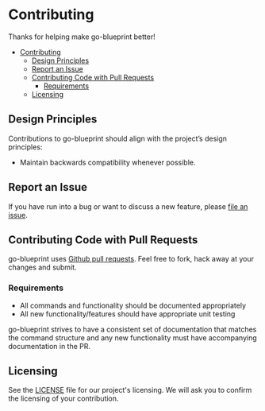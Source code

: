 # Contributing

Thanks for helping make go-blueprint better! 
- [Contributing](#contributing)
  - [Design Principles](#design-principles)
  - [Report an Issue](#report-an-issue)
  - [Contributing Code with Pull Requests](#contributing-code-with-pull-requests)
    - [Requirements](#requirements)
  - [Licensing](#licensing)

## Design Principles

Contributions to go-blueprint should align with the project’s design principles:

 * Maintain backwards compatibility whenever possible.

## Report an Issue

If you have run into a bug or want to discuss a new feature, please [file an issue](https://github.com/Melkeydev/go-blueprint/issues).

## Contributing Code with Pull Requests

go-blueprint uses [Github pull requests](https://github.com/Melkeydev/go-blueprint/pulls). Feel free to fork, hack away at your changes and submit.

### Requirements

 *  All commands and functionality should be documented appropriately
 *  All new functionality/features should have appropriate unit testing 

go-blueprint strives to have a consistent set of documentation that matches the command structure and any new functionality must have accompanying documentation in the PR.

## Licensing

See the [LICENSE](https://github.com/melkeydev/go-blueprint/blob/main/LICENSE) file for our project's licensing. We will ask you to confirm the licensing of your contribution.
